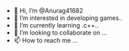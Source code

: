 - 👋 Hi, I’m @Anurag41682
- 👀 I’m interested in developing games..
- 🌱 I’m currently learning .c++..
- 💞️ I’m looking to collaborate on ...
- 📫 How to reach me ...

<!---
Anurag41682/Anurag41682 is a ✨ special ✨ repository because its `README.md` (this file) appears on your GitHub profile.
You can click the Preview link to take a look at your changes.
--->
